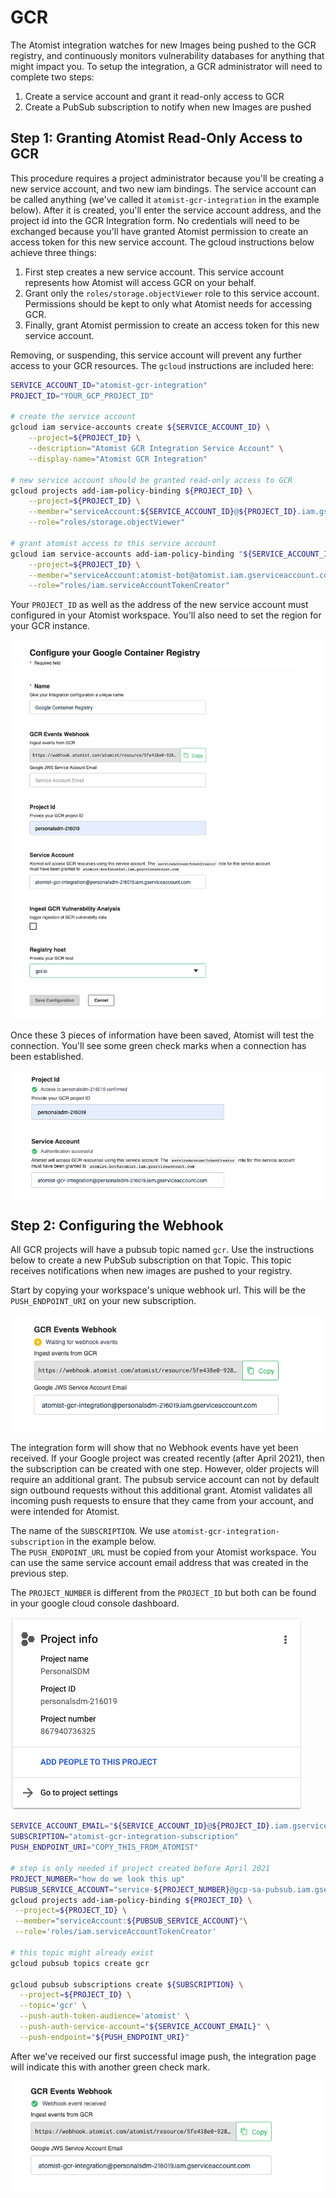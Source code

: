 # GCR

The Atomist integration watches for new Images being pushed to the GCR
registry, and continuously monitors vulnerability databases for anything that
might impact you.  To setup the integration, a GCR administrator will need to
complete two steps:

1.  Create a service account and grant it read-only access to GCR
2.  Create a PubSub subscription to notify when new Images are pushed 

## Step 1: Granting Atomist Read-Only Access to GCR

This procedure requires a project administrator because you'll be creating a
new service account, and two new iam bindings.  The service account can be called
anything (we've called it `atomist-gcr-integration` in the example below).
After it is created, you'll enter the service account address, and the project
id into the GCR Integration form.  No credentials will need to be exchanged
because you'll have granted Atomist permission to create an access token for
this new service account.  The gcloud instructions below achieve three things:

1.  First step creates a new service account.  This service account represents
    how Atomist will access GCR on your behalf.
2.  Grant only the `roles/storage.objectViewer` role to this service account.
    Permissions should be kept to only what Atomist needs for accessing GCR.
3.  Finally, grant Atomist permission to create an access token for this new
    service account.

Removing, or suspending, this service account will prevent any further access
to your GCR resources.  The `gcloud` instructions are included here:

```bash
SERVICE_ACCOUNT_ID="atomist-gcr-integration"
PROJECT_ID="YOUR_GCP_PROJECT_ID"

# create the service account
gcloud iam service-accounts create ${SERVICE_ACCOUNT_ID} \
    --project=${PROJECT_ID} \
    --description="Atomist GCR Integration Service Account" \
    --display-name="Atomist GCR Integration"

# new service account should be granted read-only access to GCR
gcloud projects add-iam-policy-binding ${PROJECT_ID} \
    --project=${PROJECT_ID} \
    --member="serviceAccount:${SERVICE_ACCOUNT_ID}@${PROJECT_ID}.iam.gserviceaccount.com" \
    --role="roles/storage.objectViewer"

# grant atomist access to this service account
gcloud iam service-accounts add-iam-policy-binding "${SERVICE_ACCOUNT_ID}@${PROJECT_ID}.iam.gserviceaccount.com" \
    --project=${PROJECT_ID} \
    --member="serviceAccount:atomist-bot@atomist.iam.gserviceaccount.com" \
    --role="roles/iam.serviceAccountTokenCreator"
```

Your `PROJECT_ID` as well as the address of the new service account must
configured in your Atomist workspace.  You'll also need to set the region for
your GCR instance.

![img/gcr/gcr_config.png](img/gcr/gcr_config.png)

Once these 3 pieces of information have been saved, Atomist will test the
connection.  You'll see some green check marks when a connection has been
established.

![img/gcr/config_success.png](img/gcr/config_success.png)

## Step 2: Configuring the Webhook

All GCR projects will have a pubsub topic named `gcr`.  Use the instructions
below to create a new PubSub subscription on that Topic.  This topic receives
notifications when new images are pushed to your registry.

Start by copying your workspace's unique webhook url. This will be the
`PUSH_ENDPOINT_URI` on your new subscription.

![img/gcr/webhook_config.png](img/gcr/webhook_config.png)

The integration form will show that no Webhook events have yet been received.
If your Google project was created recently (after April 2021), then the
subscription can be created with one step.  However, older projects will
require an additional grant.  The pubsub service account can not by default
sign outbound requests without this additional grant.  Atomist validates all
incoming push requests to ensure that they came from your account, and were
intended for Atomist.

The name of the `SUBSCRIPTION`.  We use `atomist-gcr-integration-subscription` in the example below.  
The `PUSH_ENDPOINT_URL` must be copied from your Atomist workspace.  You can use the same service account email address that was created in the previous step.

The `PROJECT_NUMBER` is different from the `PROJECT_ID` but both can be found in your google cloud console dashboard.

![img/gcr/project_info.png](img/gcr/project_info.png)

```bash
SERVICE_ACCOUNT_EMAIL="${SERVICE_ACCOUNT_ID}@${PROJECT_ID}.iam.gserviceaccount.com"
SUBSCRIPTION="atomist-gcr-integration-subscription"
PUSH_ENDPOINT_URI="COPY_THIS_FROM_ATOMIST"

# step is only needed if project created before April 2021
PROJECT_NUMBER="how do we look this up"
PUBSUB_SERVICE_ACCOUNT="service-${PROJECT_NUMBER}@gcp-sa-pubsub.iam.gserviceaccount.com"
gcloud projects add-iam-policy-binding ${PROJECT_ID} \
 --project=${PROJECT_ID} \
 --member="serviceAccount:${PUBSUB_SERVICE_ACCOUNT}"\
 --role='roles/iam.serviceAccountTokenCreator'

# this topic might already exist
gcloud pubsub topics create gcr

gcloud pubsub subscriptions create ${SUBSCRIPTION} \
  --project=${PROJECT_ID} \
  --topic='gcr' \
  --push-auth-token-audience='atomist' \
  --push-auth-service-account="${SERVICE_ACCOUNT_EMAIL}" \
  --push-endpoint="${PUSH_ENDPOINT_URI}"
```

After we've received our first successful image push, the integration page will indicate this with another green check mark.

![img/gcr/webhook_config_success.png](img/gcr/webhook_config_success.png)

[pubsub]: https://cloud.google.com/pubsub/docs/push
[pubsub-authentication]: https://cloud.googme.com/pubsub/docs/push#setting_up_for_push_authentication
[short-lived-credentials]: https://cloud.google.com/iam/docs/creating-short-lived-service-account-credentials
[gcr-access-control]: https://cloud.google.com/container-registry/docs/access-control
[pubsub-create]: https://cloud.google.com/sdk/gcloud/reference/pubsub/subscriptions/create
